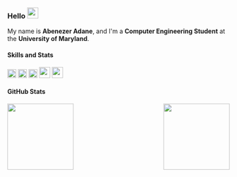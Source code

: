 ### Hello <img style="pointer-events: none" src="https://media.giphy.com/media/hvRJCLFzcasrR4ia7z/giphy.gif" width="25px">

My name is **Abenezer Adane**, and I'm a **Computer Engineering Student** at the **University of Maryland**.

#### Skills and Stats
<p align="left">
  <img height="20em" src="https://img.shields.io/badge/c-%2300599C.svg?style=for-the-badge&logo=c">
  <img height="20em" src="https://img.shields.io/badge/c++-%2300599C.svg?style=for-the-badge&logo=c%2B%2B">
  <img height="20em" src="https://img.shields.io/badge/Java-orange?style=flat-square&logo=java">
  <img height="25em" src="https://img.shields.io/badge/Kotlin-black?style=flat-square&logo=kotlin">
  <img height="25em" src="https://img.shields.io/badge/-Python-black?style=flat-square&logo=Python">
</p>

#### GitHub Stats
<p align="center">
  <img height="150em" src="https://github-readme-stats.vercel.app/api?username=PB020&count_private=true&show_icons=true&theme=dark" align = "left"/>
  <img height="150em" src="https://github-readme-stats.vercel.app/api/top-langs?username=PB020&show_icons=true&locale=en&layout=compact&theme=dark" align = "right"/>
</p>
